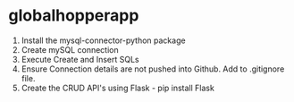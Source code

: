 # globalhopperapp
1. Install the mysql-connector-python package
2. Create mySQL connection
3. Execute Create and Insert SQLs
4. Ensure Connection details are not pushed into Github. Add to .gitignore file.
5. Create the CRUD API's using Flask - pip install Flask